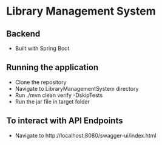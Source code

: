 # Library Management System

## Backend
- Built with Spring Boot

## Running the application
- Clone the repository
- Navigate to LibraryManagementSystem directory
- Run ./mvn clean verify -DskipTests
- Run the jar file in target folder

## To interact with API Endpoints
- Navigate to http://localhost:8080/swagger-ui/index.html
